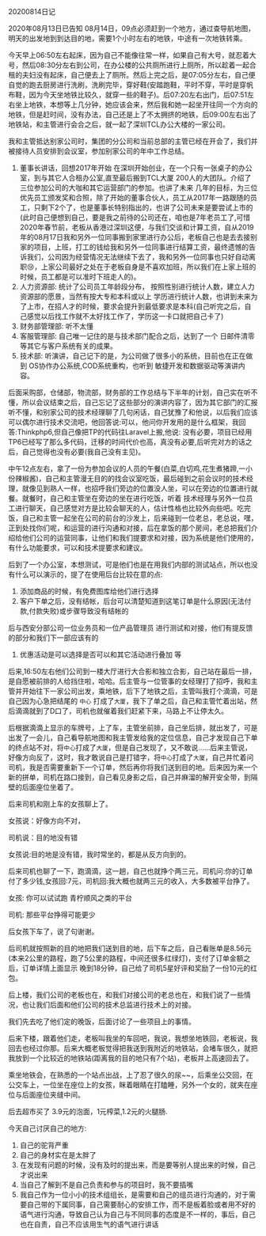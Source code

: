 20200814日记

2020年08月13日已告知 08月14日，09点必须赶到一个地方，通过查导航地图，明天的出发地到到达目的地，需要1个小时左右的地铁，中途有一次地铁转乘。

今天早上06:50左右起床，因为自己不能像往常一样，如果自己有大号，就忍着大号，然后08:30分左右到公司，在办公楼的公共厕所进行上厕所，所以趁着一起合租的夫妇没有起床，自己便去上了厕所。然后上完之后，是07:05分左右，自己便自觉的跑去厨房进行洗刷，洗刷完毕，穿好鞋(安踏跑鞋，平时不穿，平时是穿帆布鞋，因为今天坐地铁比较久，就穿一些的鞋子)。后07:20左右出门，后07:51左右坐上地铁，本想等上几分钟，她应该会来，然后我和她一起坐开往同一个方向的地铁，但是赶时间，没有办法，自己还是上了不太拥挤的地铁，后09:00左右出了地铁站，和主管进行会合之后，就一起了深圳TCL办公大楼的一家公司。

我和主管抵达别家公司时，集团的分公司和当前总部的主管已经在开会了，我们并被接待人员安排到会议室，参加别家公司的年中工作总结。

1. 董事长讲话，回想2017年开始 在深圳开始创业，在一个只有一张桌子的办公室，到与其它人合租办公室,直至最后搬到TCL大厦 200人的大团队。介绍了三位参加公司的大咖和其它运营部门的参加。也讲了未来 几年的目标，为三位优先员工颁发奖和合照，除了开始的董事合伙人，员工从2017年一路跟随的员工，只剩下2个了，也是董事长特别指出的，也讲了公司未来是要尝试上市的(此时自己便想到自己，要是我之前待的公司还在，咱也是7年老员工了,可惜2020年春节前，老板从香港过深圳这便，与我们交谈和计算工资，自从2019年的08月17日我和另外一位同事搬到家里进行办公后，老板自己也是去去接别家的项目，上班，打工的钱给我和另外一位同事进行结算工资，最终遗憾的告诉我们，公司因为经营情况无法继续下去了，我和另外一位同事也只好自动离职:cry:，上家公司最好之处在于老板自身是不喜欢加班，所以我们在上家上班的时候，员工都是可以准时下班走人的)。
2. 人力资源部:  统计了公司员工年龄段分布，  按照性别进行统计人数，建立人力资源部的愿景，当然有按大专和本科或以上 学历进行统计人数，也讲到未来为了上市，在招人才的时候，要求会提升到最低要求是本科(自己听完之后，自己感觉以后找工作就不太好找工作了，学历这一卡口就把自己卡了)
3. 财务部管理部: 听不太懂
4. 客服管理部: 自己唯一记住的是与技术部门配合之后，达到了一个 日邮件清零等其它与客户系统有关的成果。
5. 技术部: 听演讲，自己记下的是，为公司做了很多小的系统，目前也在正在做到 OS协作办公系统,COD系统重构，也听到 敏捷开发和数据驱动等演讲内容。

后面采购部，仓储部，物流部，财务部的工作总结与下半年的计划，自己实在听不懂，所以会议结束之后，自己忘记了这些部分的演讲内容了，因为其它部门的汇报听不懂，和别家公司的技术经理聊了几句闲话，自己犹豫了和他说，以后我们应该可以偶尔进行技术交流吧，他回答说:可以，他问你开发用的是什么框架，我回答:Thinkphp6,但自己像把TP的代码往Laravel上搬,他说: 没有必要，项目已经用TP6已经写了那么多代码，迁移的时间代价也高，真没有必要,后听完对方的话之后，自己觉得也没有必要(我自己没有主见)。

中午12点左右，拿了一份为参加会议的人员的午餐(白菜,白切鸡,花生煮猪蹄,一小份辣椒酱)，自己和主管漫无目的的找会议室吃饭，最后碰到之前会议时的技术经理，就像见到熟人一样，也招呼我们旁边的位置没人坐，可以在旁边的位置进行就餐。就餐时，自己和主管坐在旁边的坐在进行吃饭，听着 技术经理与另外一位员工进行聊天，自己感觉对方是比较会聊天的人，估计性格也比较外向些吧。吃完饭，自己和主管一起坐在公司的前台的沙发上，后来碰到一位老总，老总说，嘿，正到处找你们呢，和运营的进行沟通和对接，后在拿饭的那个房间，老总把我们介绍给他们公司的运营同事，让他们和我们提要求和对接，因为系统是他们使用的，有什么功能要求，可以和技术提要求和建议。

后到了一个办公室，本想测试，可是他们也是在用我们内部的测试站点，所以也没有什么可以演示的，提了在使用后台比较在意的点:

1. 添加商品的时候，有免费图库给他们进行选择
2. 客户下单之后，没有结帐，后台可以清楚知道到这笔订单是什么原因(无法付款,付款失败)或步骤导致没有结帐的

后与西安分部公司一位业务员和一位产品管理员 进行测试和对接，他们有提反馈的部分和我们下一部应该有的

1. 优惠活动是可以选择是否可以和其它活动进行叠加 等



后来,16:50左右他们公司到一楼大厅进行大合影和独立合影，自己站在最后一排，是自愿被前排的人给挡住啦，哈哈。后主管与一位管事的女经理打了招呼，我和主管并开始往下一家公司出发，乘地铁，后下了地铁之后，主管叫我打个滴滴，可是自己因为心急把结尾的 `中心` 打成了`大厦`，我下了单之后，自己和主管忙着出站，然后滴滴就到了D口了，司机也就催着我们赶紧下来，马路上不让停太久。

后根据滴滴上显示的车牌号，上了车，主管坐前排，自己坐后排，就出发了，可是出发了一会儿，自己看导航地图和我主管发给我的定位信息，自己才发现自己下单的终点站不对，将`中心`打成了`大厦`，但是自己发现了，又不敢说......后来主管说，好像方向反了，这时，我才敢说自己是打错字，将`中心`打成了`大厦`，自己并忙着问司机，我是否需要重新下一个订单，然后再你将我们送到目的地。后来因为来一个新的拼单，司机在路口接到，自己看见身影之后，自己并麻溜的解开安全带，到隔壁的后面座位坐着了。

后来司机和刚上车的女孩聊上了。

女孩说：好像方向不对，

司机说：目的地没有错

女孩说:目的地是没有错，我时常坐的，都是从反方向到的。

后来司机也聊了一下，跑滴滴，这一趟，自己也就挣个两三元，司机问:你的订单付了多少钱,女孩回:7元，司机回:我大概也就两三元的收入，大多数被平台挣了。

女孩: 你可以试试跑 青柠顺风之类的平台

司机: 那些平台挣得可能更少

后女孩下车了，说了句谢谢。

后司机就按照新的目的地把我们送到目的地，后下车之后，自己看账单是8.56元(本来2公里的路程，跑了5公里的路程，中间还很多红绿灯)，支付了订单金额之后，订单详情上面显示 晚到18分钟，自己给了司机5星好评和奖励了一份10元的红包。

后上楼，我们公司的老板也在，和我们对接公司的老总也在，和我们说了一些情况，也让我们后面和他们公司的技术总监进行技术上的对接。

我们先去吃了他们定的晚饭，后面讨论了一些项目上的事情。

后来下楼，跟着他们走，老板叫我坐的车回吧，我说，我想坐地铁回，老板说，我回去也经过你那。后来大概老板觉得把我送到我附近的地铁站，会堵车很久，就把我放到一个比较近的地铁站(距离我的目的地只有7个站)，老板并上高速回去了。

乘坐地铁会，在熟悉的一个站点出战，上了忍了很久的尿\~~，后乘坐公交回，在公交车上，一位坐在座位上的女孩，眯着眼睛在打瞌睡，另外一个女的，就夹在座位与后面座位夹缝中间。

后去超市买了 3.9元的泡面，1元榨菜,1.2元的火腿肠.

今天自己讨厌自己的地方:

1. 自己的驼背严重
2. 自己的身材实在是太胖了
3. 在发现有问题的时候，没有及时的提出来，而是要等别人提出来的时候，自己才说出来
4. 当自己了解到不是自己负责和参与的项目时，我不要插嘴
5. 我自己作为一位小小的技术组组长，是需要和自己的组员进行沟通的，对于需要自己带的下属同事，自己需要耐心的安排工作，而不是板着脸或者用不好的语气进行沟通，导致自己认为自己与不同同事的态度是不一样的，事后，自己也在自责，自己不应该用生气的语气进行讲话





